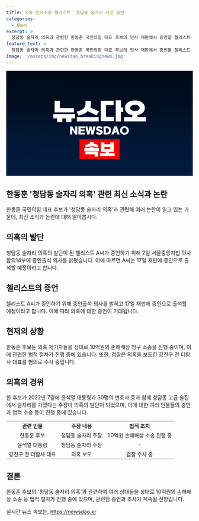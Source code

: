 ```yaml
---
title: 의혹 민사소송 첼리스트  청담동 술자리 사건 증언
categories:
  - News
excerpt: >
  청담동 술자리 의혹과 관련한 한동훈 국민의힘 대표 후보의 민사 재판에서 증언할 첼리스트 A씨가 증인 출석 의사를 밝히며 관심이 모아지고 있다. 해당 의혹은 술자리를 목격한 첼리스트 A씨가 허위임을 주장한 바 있는데, 한 후보는 이에 대해 10억원의 손해배상을 청구 중이다. 또한, 검찰은 의혹을 보도한 강진구 전 더탐사 대표를 명예훼손 등 혐의로 수사 중이라고 전해졌다. 함께 사건의 전말을 증인 출석으로 밝히고 있는 A씨의 증언이 주목받고 있다. (문단 총 길이: 249자)
feature_text: >
  청담동 술자리 의혹과 관련한 한동훈 국민의힘 대표 후보의 민사 재판에서 증언할 첼리스트 A씨가 증인 출석 의사를 밝히며 관심이 모아지고 있다. 해당 의혹은 술자리를 목격한 첼리스트 A씨가 허위임을 주장한 바 있는데, 한 후보는 이에 대해 10억원의 손해배상을 청구 중이다. 또한, 검찰은 의혹을 보도한 강진구 전 더탐사 대표를 명예훼손 등 혐의로 수사 중이라고 전해졌다. 함께 사건의 전말을 증인 출석으로 밝히고 있는 A씨의 증언이 주목받고 있다. (문단 총 길이: 249자)
image: '/assets/img/newsdao_breakingnews.jpg'
---
```


<p><img src="/assets/img/newsdao_breakingnews.jpg" alt="ranknews 속보" /></p>

<h2 data-ke-size="size26">한동훈 '청담동 술자리 의혹' 관련 최신 소식과 논란</h2>

<p data-ke-size="size16">한동훈 국민의힘 대표 후보가 '청담동 술자리 의혹'과 관련해 여러 논란이 일고 있는 가운데, 최신 소식과 논란에 대해 알아봅시다.</p>

<h2 data-ke-size="size24">의혹의 발단</h2>

<p data-ke-size="size16">청담동 술자리 의혹의 발단이 된 첼리스트 A씨가 증언하기 위해 2일 서울중앙지법 민사합의14부에 증인출석 의사를 밝혔습니다. 이에 따르면 A씨는 17일 재판에 증인으로 출석할 예정이라고 합니다.</p>

<h2 data-ke-size="size24">첼리스트의 증언</h2>

<p data-ke-size="size16">첼리스트 A씨가 증언하기 위해 증인출석 의사를 밝히고 17일 재판에 증인으로 출석할 예정이라고 합니다. 이에 따라 의혹에 대한 증언이 기대됩니다.</p>

<h2 data-ke-size="size24">현재의 상황</h2>

<p data-ke-size="size16">한동훈 후보는 의혹 제기자들을 상대로 10억원의 손해배상 청구 소송을 진행 중이며, 이에 관련한 법적 절차가 진행 중에 있습니다. 또한, 검찰은 의혹을 보도한 강진구 전 더탐사 대표를 혐의로 수사 중입니다.</p>

<h2 data-ke-size="size24">의혹의 경위</h2>

<p data-ke-size="size16">한 후보가 2022년 7월에 윤석열 대통령과 30명의 변호사 등과 함께 청담동 고급 술집에서 술자리를 가졌다는 주장이 의혹의 발단이 되었으며, 이에 대한 여러 인물들의 증언과 법적 소송 등이 진행 중에 있습니다.</p>

<table>
    <tr>
        <td style="text-align: center; height: 17px;"><b>관련 인물</b></td>
        <td style="text-align: center; height: 17px;"><b>주장 내용</b></td>
        <td style="text-align: center; height: 17px;"><b>법적 조치</b></td>
    </tr>
    <tr>
        <td style="text-align: center; height: 17px;">한동훈 후보</td>
        <td style="text-align: center; height: 17px;">청담동 술자리 주장</td>
        <td style="text-align: center; height: 17px;">10억원 손해배상 소송 진행 중</td>
    </tr>
    <tr>
        <td style="text-align: center; height: 17px;">윤석열 대통령</td>
        <td style="text-align: center; height: 17px;">청담동 술자리 주장</td>
        <td style="text-align: center; height: 17px;">-</td>
    </tr>
    <tr>
        <td style="text-align: center; height: 17px;">강진구 전 더탐사 대표</td>
        <td style="text-align: center; height: 17px;">의혹 보도</td>
        <td style="text-align: center; height: 17px;">검찰 수사 중</td>
    </tr>
</table>

<h2 data-ke-size="size24">결론</h2>

<p data-ke-size="size16">한동훈 후보의 '청담동 술자리 의혹'과 관련하여 여러 상대들을 상대로 10억원의 손해배상 소송 등 법적 절차가 진행 중에 있으며, 관련된 증언과 조사가 계속될 전망입니다.</p>
실시간 뉴스 속보는, <a href="https://newsdao.kr" rel="dofollow">https://newsdao.kr</a>


